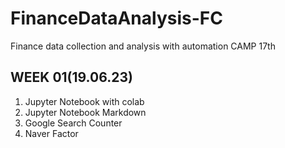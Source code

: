 # FinanceDataAnalysis-FC
Finance data collection and analysis with automation CAMP 17th

## WEEK 01(19.06.23)
1. Jupyter Notebook with colab
2. Jupyter Notebook Markdown
3. Google Search Counter
4. Naver Factor
